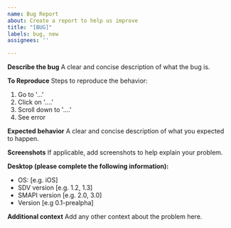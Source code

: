 ```yaml
---
name: Bug Report
about: Create a report to help us improve
title: "[BUG]"
labels: bug, new
assignees: ''

---
```


**Describe the bug**
A clear and concise description of what the bug is.

**To Reproduce**
Steps to reproduce the behavior:
1. Go to '...'
2. Click on '....'
3. Scroll down to '....'
4. See error

**Expected behavior**
A clear and concise description of what you expected to happen.

**Screenshots**
If applicable, add screenshots to help explain your problem.

**Desktop (please complete the following information):**
 - OS: [e.g. iOS]
 - SDV version [e.g. 1.2, 1.3]
 - SMAPI version [e.g. 2.0, 3.0]
 - Version [e.g 0.1-prealpha]

**Additional context**
Add any other context about the problem here.
